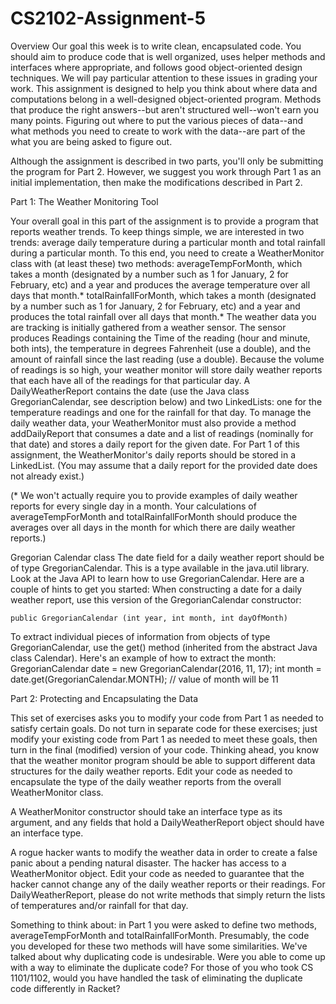 # CS2102-Assignment-5
Overview
Our goal this week is to write clean, encapsulated code. You should aim to produce code that is well organized, uses helper methods and interfaces where appropriate, and follows good object-oriented design techniques. We will pay particular attention to these issues in grading your work.
This assignment is designed to help you think about where data and computations belong in a well-designed object-oriented program. Methods that produce the right answers--but aren't structured well--won't earn you many points. Figuring out where to put the various pieces of data--and what methods you need to create to work with the data--are part of the what you are being asked to figure out.

Although the assignment is described in two parts, you'll only be submitting the program for Part 2. However, we suggest you work through Part 1 as an initial implementation, then make the modifications described in Part 2.

Part 1: The Weather Monitoring Tool

Your overall goal in this part of the assignment is to provide a program that reports weather trends. To keep things simple, we are interested in two trends: average daily temperature during a particular month and total rainfall during a particular month. To this end, you need to create a WeatherMonitor class with (at least these) two methods:
averageTempForMonth, which takes a month (designated by a number such as 1 for January, 2 for February, etc) and a year and produces the average temperature over all days that month.*
totalRainfallForMonth, which takes a month (designated by a number such as 1 for January, 2 for February, etc) and a year and produces the total rainfall over all days that month.*
The weather data you are tracking is initially gathered from a weather sensor. The sensor produces Readings containing the Time of the reading (hour and minute, both ints), the temperature in degrees Fahrenheit (use a double), and the amount of rainfall since the last reading (use a double). Because the volume of readings is so high, your weather monitor will store daily weather reports that each have all of the readings for that particular day. A DailyWeatherReport contains the date (use the Java class GregorianCalendar, see description below) and two LinkedLists: one for the temperature readings and one for the rainfall for that day.
To manage the daily weather data, your WeatherMonitor must also provide a method addDailyReport that consumes a date and a list of readings (nominally for that date) and stores a daily report for the given date. For Part 1 of this assignment, the WeatherMonitor's daily reports should be stored in a LinkedList. (You may assume that a daily report for the provided date does not already exist.)

(* We won't actually require you to provide examples of daily weather reports for every single day in a month. Your calculations of averageTempForMonth and totalRainfallForMonth should produce the averages over all days in the month for which there are daily weather reports.)

Gregorian Calendar class
The date field for a daily weather report should be of type GregorianCalendar. This is a type available in the java.util library. Look at the Java API to learn how to use GregorianCalendar. Here are a couple of hints to get you started:
When constructing a date for a daily weather report, use this version of the GregorianCalendar constructor:

    public GregorianCalendar (int year, int month, int dayOfMonth)
To extract individual pieces of information from objects of type GregorianCalendar, use the get() method (inherited from the abstract Java class Calendar). Here's an example of how to extract the month:
    GregorianCalendar date = new GregorianCalendar(2016, 11, 17);
    int month = date.get(GregorianCalendar.MONTH);  // value of month will be 11
    
Part 2: Protecting and Encapsulating the Data

This set of exercises asks you to modify your code from Part 1 as needed to satisfy certain goals. Do not turn in separate code for these exercises; just modify your existing code from Part 1 as needed to meet these goals, then turn in the final (modified) version of your code.
Thinking ahead, you know that the weather monitor program should be able to support different data structures for the daily weather reports. Edit your code as needed to encapsulate the type of the daily weather reports from the overall WeatherMonitor class.

A WeatherMonitor constructor should take an interface type as its argument, and any fields that hold a DailyWeatherReport object should have an interface type.

A rogue hacker wants to modify the weather data in order to create a false panic about a pending natural disaster. The hacker has access to a WeatherMonitor object. Edit your code as needed to guarantee that the hacker cannot change any of the daily weather reports or their readings. For DailyWeatherReport, please do not write methods that simply return the lists of temperatures and/or rainfall for that day.

Something to think about: in Part 1 you were asked to define two methods, averageTempForMonth and totalRainfallForMonth. Presumably, the code you developed for these two methods will have some similarities. We've talked about why duplicating code is undesirable. Were you able to come up with a way to eliminate the duplicate code? For those of you who took CS 1101/1102, would you have handled the task of eliminating the duplicate code differently in Racket?
